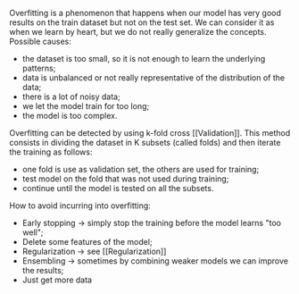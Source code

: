 Overfitting is a phenomenon that happens when our model has very good results on the train dataset but not on the test set. We can consider it as when we learn by heart, but we do not really generalize the concepts.
Possible causes:
- the dataset is too small, so it is not enough to learn the underlying patterns;
- data is unbalanced or not really representative of the distribution of the data;
- there is a lot of noisy data;
- we let the model train for too long;
- the model is too complex.

Overfitting can be detected by using k-fold cross [[Validation]]. This method consists in dividing the dataset in K subsets (called folds) and then iterate the training as follows:
- one fold is use as validation set, the others are used for training;
- test model on the fold that was not used during training;
- continue until the model is tested on all the subsets.

How to avoid incurring into overfitting:
- Early stopping -> simply stop the training before the model learns "too well";
- Delete some features of the model;
- Regularization -> see [[Regularization]]
- Ensembling -> sometimes by combining weaker models we can improve the results;
- Just get more data